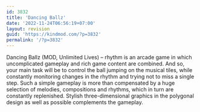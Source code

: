 ```yaml
---
id: 3832
title: 'Dancing Ballz'
date: '2022-11-24T06:56:19+07:00'
layout: revision
guid: 'https://kindmod.com/?p=3832'
permalink: '/?p=3832'
---
```


Dancing Ballz (MOD, Unlimited Lives) – rhythm is an arcade game in which uncomplicated gameplay and rich game content are combined. And so, your main task will be to control the ball jumping on the musical tiles, while constantly monitoring changes in the rhythm and trying not to miss a single step. Such a simple gameplay is more than compensated by a huge selection of melodies, compositions and rhythms, which in turn are constantly replenished. Stylish three-dimensional graphics in the polygonal design as well as possible complements the gameplay.